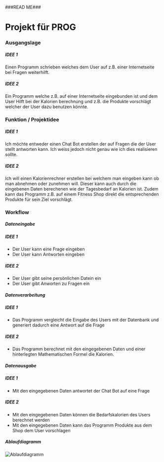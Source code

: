 ###READ ME###

# Projekt für PROG

### Ausgangslage

##### **IDEE 1**
Einen Programm schrieben welches dem User auf z.B. einer Internetseite bei Fragen weiterhilft.

##### **IDEE 2**
Ein Programm welche z.B. auf einer Internetseite eingebunden ist und dem User Hilft bei der Kalorien berechnung und z.B. die Produkte vorschlägt welcher der User dazu benutzen könnte.


### Funktion / Projektidee

##### **IDEE 1**
Ich möchte entweder einen Chat Bot erstellen der auf Fragen die der User stellt antworten kann. Ich weiss jedoch nicht genau wie ich dies realisieren sollte.

##### **IDEE 2**
Ich will einen Kalorienrechner erstellen bei welchem man eingeben kann ob man abnehmen oder zunehmen will. Dieser kann auch durch die eingebenen Daten berechenen wie der Tagesbedarf an Kalorien ist. Zudem kann das Programm z.B. auf einem Fitness Shop direkt die entsprechenden Produkte für sein Ziel vorschlägt.
### Workflow
##### Dateneingabe
##### **IDEE 1**
  - Der User kann eine Frage eingeben 
  - Der User kann Antworten eingeben

##### **IDEE 2**
  - Der User gibt seine persönlichen Datein ein
  - Der User gibt Anworten zu Fragen ein

##### Datenverarbeitung
##### **IDEE 1**
  - Das Programm vergleicht die Eingabe des Users mit der Datenbank und generiert dadurch eine Antwort auf die Frage

##### **IDEE 2**
  - Das Programm berechnet mit den eingegebenen Daten und einer hinterlegten Mathematischen Formel die Kalorien.
  
##### Datenausgabe
##### **IDEE 1**
  - Mit den eingegebenen Daten antwortet der Chat Bot auf eine Frage

##### **IDEE 2**
  - Mit den eingegebenen Daten können die Bedarfskalorien des Users berechnet werden
  - Mit den eingegebenen Daten kann das Programm Produkte aus dem Shop dem User vorschlagen

##### **Ablaufdiagramm**

 ![Ablaufdiagramm](MirceaObreja/prog2/demos/Kalorienrechner.jpg)
